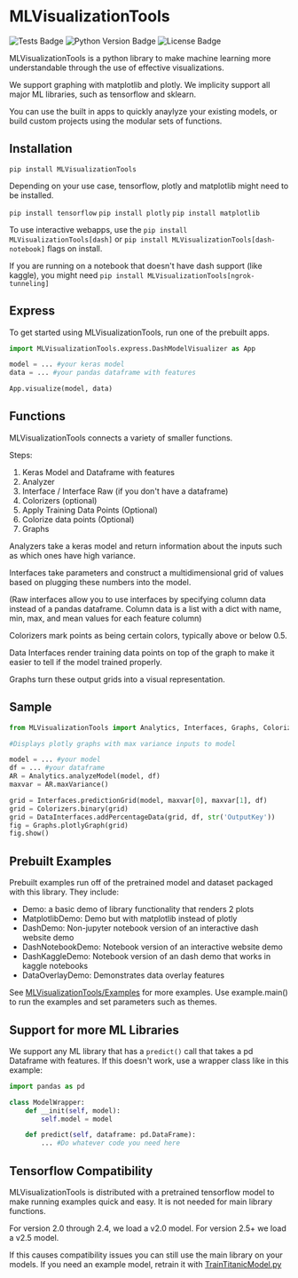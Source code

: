 # MLVisualizationTools

![Tests Badge](https://github.com/RobertJN64/MLVisualizationTools/actions/workflows/tests.yml/badge.svg)
![Python Version Badge](https://img.shields.io/pypi/pyversions/MLVisualizationTools)
![License Badge](https://img.shields.io/github/license/RobertJN64/MLVisualizationTools)

MLVisualizationTools is a python library to make
machine learning more understandable through the
use of effective visualizations.

We support graphing with matplotlib and plotly.
We implicity support all major ML libraries, such as 
tensorflow and sklearn.

You can use the built in apps to quickly anaylyze your
existing models, or build custom projects using the modular
sets of functions.

## Installation

`pip install MLVisualizationTools`

Depending on your use case, tensorflow, plotly and matplotlib might need to be
installed.

`pip install tensorflow`
`pip install plotly`
`pip install matplotlib`

To use interactive webapps, use the `pip install MLVisualizationTools[dash]` or `pip install MLVisualizationTools[dash-notebook]`
flags on install.

If you are running on a notebook that doesn't have dash support (like kaggle), you might need 
`pip install MLVisualizationTools[ngrok-tunneling]`

## Express

To get started using MLVisualizationTools, run one of the prebuilt apps.

```python
import MLVisualizationTools.express.DashModelVisualizer as App

model = ... #your keras model
data = ... #your pandas dataframe with features

App.visualize(model, data)
```

## Functions

MLVisualizationTools connects a variety of smaller functions.

Steps:
1. Keras Model and Dataframe with features
2. Analyzer
3. Interface / Interface Raw (if you don't have a dataframe)
4. Colorizers (optional)
5. Apply Training Data Points (Optional)
6. Colorize data points (Optional)
7. Graphs

Analyzers take a keras model and return information about the inputs
such as which ones have high variance.

Interfaces take parameters and construct a multidimensional grid
of values based on plugging these numbers into the model.

(Raw interfaces allow you to use interfaces by specifying column
data instead of a pandas dataframe. Column data is a list with a dict with name, min,
max, and mean values for each feature column)

Colorizers mark points as being certain colors, typically above or below
0.5.

Data Interfaces render training data points on top of the 
graph to make it easier to tell if the model trained properly.

Graphs turn these output grids into a visual representation.

## Sample

```python
from MLVisualizationTools import Analytics, Interfaces, Graphs, Colorizers, DataInterfaces

#Displays plotly graphs with max variance inputs to model

model = ... #your model
df = ... #your dataframe
AR = Analytics.analyzeModel(model, df)
maxvar = AR.maxVariance()

grid = Interfaces.predictionGrid(model, maxvar[0], maxvar[1], df)
grid = Colorizers.binary(grid)
grid = DataInterfaces.addPercentageData(grid, df, str('OutputKey'))
fig = Graphs.plotlyGraph(grid)
fig.show()
```

## Prebuilt Examples

Prebuilt examples run off of the pretrained model and dataset
packaged with this library. They include:
- Demo: a basic demo of library functionality that renders 2 plots
- MatplotlibDemo: Demo but with matplotlib instead of plotly
- DashDemo: Non-jupyter notebook version of an interactive dash
website demo
- DashNotebookDemo: Notebook version of an interactive website demo
- DashKaggleDemo: Notebook version of an dash demo that works in kaggle
notebooks
- DataOverlayDemo: Demonstrates data overlay features

See [MLVisualizationTools/Examples](/MLVisualizationTools/examples) for more examples.
Use example.main() to run the examples and set parameters such as themes.

## Support for more ML Libraries

We support any ML library that has a `predict()` call that takes
a pd Dataframe with features. If this doesn't work, use a wrapper class like 
in this example:

```python
import pandas as pd

class ModelWrapper:
    def __init(self, model):
        self.model = model

    def predict(self, dataframe: pd.DataFrame):
        ... #Do whatever code you need here
```

## Tensorflow Compatibility

MLVisualizationTools is distributed with a pretrained tensorflow model
to make running examples quick and easy. It is not needed for main library functions.

For version 2.0 through 2.4, we load a v2.0 model.
For version 2.5+ we load a v2.5 model.

If this causes compatibility issues you can still use the main library on your models. 
If you need an example model, retrain it with 
[TrainTitanicModel.py](/MLVisualizationTools/examples/TrainTitanicModel.py)